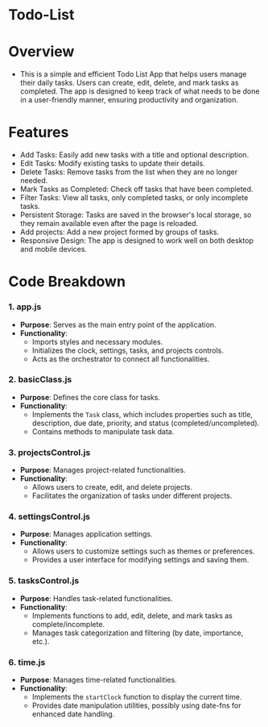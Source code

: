 # Todo-List

# Overview
* This is a simple and efficient Todo List App that helps users manage their daily tasks. Users can create, edit, delete, and mark tasks as completed. The app is designed to keep track of what needs to be done in a user-friendly manner, ensuring productivity and organization.

# Features
* Add Tasks: Easily add new tasks with a title and optional description.
* Edit Tasks: Modify existing tasks to update their details.
* Delete Tasks: Remove tasks from the list when they are no longer needed.
* Mark Tasks as Completed: Check off tasks that have been completed.
* Filter Tasks: View all tasks, only completed tasks, or only incomplete tasks.
* Persistent Storage: Tasks are saved in the browser's local storage, so they remain available even after the page is reloaded.
* Add projects: Add a new project formed by groups of tasks.
* Responsive Design: The app is designed to work well on both desktop and mobile devices.

# Code Breakdown
### 1. app.js
- **Purpose**: Serves as the main entry point of the application.
- **Functionality**: 
  - Imports styles and necessary modules.
  - Initializes the clock, settings, tasks, and projects controls.
  - Acts as the orchestrator to connect all functionalities.

### 2. basicClass.js
- **Purpose**: Defines the core class for tasks.
- **Functionality**: 
  - Implements the `Task` class, which includes properties such as title, description, due date, priority, and status (completed/uncompleted).
  - Contains methods to manipulate task data.

### 3. projectsControl.js
- **Purpose**: Manages project-related functionalities.
- **Functionality**: 
  - Allows users to create, edit, and delete projects.
  - Facilitates the organization of tasks under different projects.

### 4. settingsControl.js
- **Purpose**: Manages application settings.
- **Functionality**: 
  - Allows users to customize settings such as themes or preferences.
  - Provides a user interface for modifying settings and saving them.

### 5. tasksControl.js
- **Purpose**: Handles task-related functionalities.
- **Functionality**: 
  - Implements functions to add, edit, delete, and mark tasks as complete/incomplete.
  - Manages task categorization and filtering (by date, importance, etc.).

### 6. time.js
- **Purpose**: Manages time-related functionalities.
- **Functionality**: 
  - Implements the `startClock` function to display the current time.
  - Provides date manipulation utilities, possibly using date-fns for enhanced date handling.
